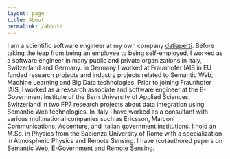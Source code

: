 ```yaml
---
layout: page
title: About
permalink: /about/
---
```


I am a scientific software engineer at my own company [datiaperti](https://www.datiaperti.it). Before taking the leap from being an employee to being self-employed, I worked as a software engineer in many public and private organizations in Italy, Switzerland and Germany. In Germany I worked at Fraunhofer IAIS in EU funded research projects and industry projects related to Semantic Web, Machine Learning and Big Data technologies. Prior to joining Fraunhofer IAIS, I worked as a research associate and software engineer at the E-Government Institute of the Bern University of Applied Sciences, Switzerland in two FP7 research projects about data integration using Semantic Web technologies. In Italy I have worked as a consultant with various multinational companies such as Ericsson, Marconi Communications, Accenture, and Italian government institutions. I hold an M.Sc. in Physics from the Sapienza University of Rome with a specialization in Atmospheric Physics and Remote Sensing. I have (co)authored papers on Semantic Web, E-Government and Remote Sensing. 
